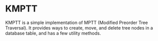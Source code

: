 # KMPTT

KMPTT is a simple implementation of MPTT (Modified Preorder Tree Traversal). It provides ways to create, move, and delete tree nodes in a database table, and has a few utility methods.
